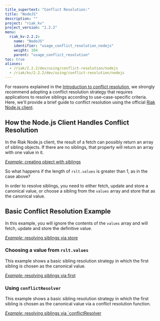 ```yaml
---
title_supertext: "Conflict Resolution:"
title: "NodeJS"
description: ""
project: "riak_kv"
project_version: "2.2.2"
menu:
  riak_kv-2.2.2:
    name: "NodeJS"
    identifier: "usage_conflict_resolution_nodejs"
    weight: 104
    parent: "usage_conflict_resolution"
toc: true
aliases:
  - /riak/2.2.2/dev/using/conflict-resolution/nodejs
  - /riak/kv/2.2.2/dev/using/conflict-resolution/nodejs
---
```


For reasons explained in the [Introduction to conflict resolution]({{<baseurl>}}riak/kv/2.2.2/developing/usage/conflict-resolution), we strongly recommend adopting a conflict resolution strategy that
requires applications to resolve siblings according to use-case-specific
criteria. Here, we'll provide a brief guide to conflict resolution using the
official [Riak Node.js client](https://github.com/basho/riak-nodejs-client).

## How the Node.js Client Handles Conflict Resolution

In the Riak Node.js client, the result of a fetch can possibly return an array
of sibling objects.  If there are no siblings, that property will return an
array with one value in it.

[*Example:* creating object with siblings](https://github.com/basho/riak-nodejs-client-examples/blob/master/dev/using/conflict-resolution.js#L21-L68)

So what happens if the length of `rslt.values` is greater than 1, as in the case
above?

In order to resolve siblings, you need to either fetch, update and store a
canonical value, or choose a sibling from the `values` array and store that as
the canonical value.

## Basic Conflict Resolution Example

In this example, you will ignore the contents of the `values` array and will
fetch, update and store the definitive value.

[*Example:* resolving siblings via store](https://github.com/basho/riak-nodejs-client-examples/blob/master/dev/using/conflict-resolution.js#L91-L111)

### Choosing a value from `rslt.values`

This example shows a basic sibling resolution strategy in which the first
sibling is chosen as the canonical value.

[*Example:* resolving siblings via first](https://github.com/basho/riak-nodejs-client-examples/blob/master/dev/using/conflict-resolution.js#L113-L133)

### Using `conflictResolver`

This example shows a basic sibling resolution strategy in which the first
sibling is chosen as the canonical value via a conflict resolution function.

[*Example:* resolving siblings via `conflictResolver](https://github.com/basho/riak-nodejs-client-examples/blob/master/dev/using/conflict-resolution.js#L135-L170)
